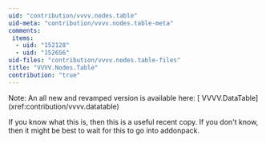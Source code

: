 ```yaml
---
uid: "contribution/vvvv.nodes.table"
uid-meta: "contribution/vvvv.nodes.table-meta"
comments: 
 items: 
  - uid: "152128"
  - uid: "152656"
uid-files: "contribution/vvvv.nodes.table-files"
title: "VVVV.Nodes.Table"
contribution: "true"
---
```


<div class="box">
Note:
An all new and revamped version is available here: [ VVVV.DataTable](xref:contribution/vvvv.datatable)
</div>

If you know what this is, then this is a useful recent copy.
If you don't know, then it might be best to wait for this to go into addonpack.